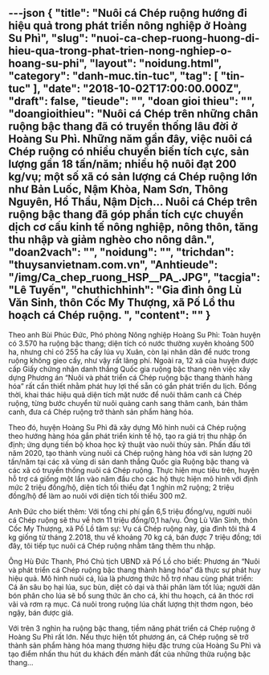 ---json
{
    "title": "Nuôi cá Chép ruộng  hướng đi hiệu quả trong phát triển nông nghiệp ở Hoàng Su Phì",
    "slug": "nuoi-ca-chep-ruong-huong-di-hieu-qua-trong-phat-trien-nong-nghiep-o-hoang-su-phi",
    "layout": "noidung.html",
    "category": "danh-muc.tin-tuc",
    "tag": [
        "tin-tuc"
    ],
    "date": "2018-10-02T17:00:00.000Z",
    "draft": false,
    "tieude": "",
    "doan gioi thieu": "",
    "doangioithieu": "Nuôi cá Chép trên những chân ruộng bậc thang đã có truyền thống lâu đời ở Hoàng Su Phì. Những năm gần đây, việc nuôi cá Chép ruộng có nhiều chuyển biến tích cực, sản lượng gần 18 tấn/năm; nhiều hộ nuôi đạt 200 kg/vụ; một số xã có sản lượng cá Chép ruộng lớn như Bản Luốc, Nậm Khòa, Nam Sơn, Thông Nguyên, Hồ Thầu, Nậm Dịch... Nuôi cá Chép trên ruộng bậc thang đã góp phần tích cực chuyển dịch cơ cấu kinh tế nông nghiệp, nông thôn, tăng thu nhập và giảm nghèo cho nông dân.",
    "doan2vach": "",
    "noidung": "",
    "trichdan": "thuysanvietnam.com.vn",
    "Anhtieude": "/img/Ca_chep_ruong_HSP__PA_.JPG",
    "tacgia": "Lê Tuyến",
    "chuthichhinh": "Gia đình ông Lù Văn Sinh, thôn Cốc My Thượng, xã Pố Lồ thu hoạch cá Chép ruộng. ",
    "__content__": ""
}
---
<p>Theo anh B&ugrave;i Ph&uacute;c Đức, Ph&oacute; ph&ograve;ng N&ocirc;ng nghiệp Ho&agrave;ng Su Ph&igrave;: To&agrave;n huyện c&oacute; 3.570 ha ruộng bậc thang; diện t&iacute;ch c&oacute; nước thường xuy&ecirc;n khoảng 500 ha, nhưng chỉ c&oacute; 255 ha cấy l&uacute;a vụ Xu&acirc;n, c&ograve;n lại nh&acirc;n d&acirc;n để nước trong ruộng kh&ocirc;ng gieo cấy, như vậy rất l&atilde;ng ph&iacute;. Ngo&agrave;i ra, 12 x&atilde; của huyện được cấp Giấy chứng nhận danh thắng Quốc gia ruộng bậc thang n&ecirc;n việc x&acirc;y dựng Phương &aacute;n &ldquo;Nu&ocirc;i v&agrave; ph&aacute;t triển c&aacute; Ch&eacute;p ruộng bậc thang th&agrave;nh h&agrave;ng h&oacute;a&rdquo; rất cần thiết nhằm ph&aacute;t huy lợi thế sẵn c&oacute; gắn ph&aacute;t triển du lịch. Đồng thời, khai th&aacute;c hiệu quả diện t&iacute;ch mặt nước để nu&ocirc;i th&acirc;m canh c&aacute; Ch&eacute;p ruộng, từng bước chuyển từ nu&ocirc;i quảng canh sang th&acirc;m canh, b&aacute;n th&acirc;m canh, đưa c&aacute; Ch&eacute;p ruộng trở th&agrave;nh sản phẩm h&agrave;ng h&oacute;a.</p>

<p>Theo đ&oacute;, huyện Ho&agrave;ng Su Ph&igrave; đ&atilde; x&acirc;y dựng M&ocirc; h&igrave;nh nu&ocirc;i c&aacute; Ch&eacute;p ruộng theo hướng h&agrave;ng h&oacute;a gắn ph&aacute;t triển kinh tế hộ, tạo ra gi&aacute; trị thu nhập ổn định; ứng dụng tiến bộ khoa học kỹ thuật v&agrave;o nu&ocirc;i thủy sản. Phấn đấu tới năm 2020, tạo th&agrave;nh v&ugrave;ng nu&ocirc;i c&aacute; Ch&eacute;p ruộng h&agrave;ng h&oacute;a với sản lượng 20 tấn/năm tại c&aacute;c x&atilde; v&ugrave;ng di sản danh thắng Quốc gia Ruộng bậc thang v&agrave; c&aacute;c x&atilde; c&oacute; truyền thống nu&ocirc;i c&aacute; Ch&eacute;p ruộng. Thực hiện mục ti&ecirc;u tr&ecirc;n, huyện hỗ trợ c&aacute; giống một lần v&agrave;o năm đầu cho c&aacute;c hộ thực hiện m&ocirc; h&igrave;nh với định mức 2 triệu đồng/hộ, diện t&iacute;ch tối thiểu đạt 1 ngh&igrave;n m2 ruộng; 2 triệu đồng/hộ để l&agrave;m ao nu&ocirc;i với diện t&iacute;ch tối thiểu 300 m2.</p>

<p>Anh Đức cho biết th&ecirc;m: Với tổng chi ph&iacute; gần 6,5 triệu đồng/vụ, người nu&ocirc;i c&aacute; Ch&eacute;p ruộng sẽ thu về hơn 11 triệu đồng/0,1 ha/vụ. &Ocirc;ng L&ugrave; Văn Sinh, th&ocirc;n Cốc My Thượng, x&atilde; Pố Lồ t&acirc;m sự: Vụ c&aacute; Ch&eacute;p ruộng n&agrave;y, gia đ&igrave;nh t&ocirc;i thả 4 kg giống từ th&aacute;ng 2.2018, thu về khoảng 70 kg c&aacute;, b&aacute;n được 7 triệu đồng; tới đ&acirc;y, t&ocirc;i tiếp tục nu&ocirc;i c&aacute; Ch&eacute;p ruộng nhằm tăng th&ecirc;m thu nhập.</p>

<p>&Ocirc;ng H&ugrave; Đức Thanh, Ph&oacute; Chủ tịch UBND x&atilde; Pố Lồ cho biết: Phương &aacute;n &ldquo;Nu&ocirc;i v&agrave; ph&aacute;t triển c&aacute; Ch&eacute;p ruộng bậc thang th&agrave;nh h&agrave;ng h&oacute;a&rdquo; đ&atilde; thực sự ph&aacute;t huy hiệu quả. M&ocirc; h&igrave;nh nu&ocirc;i c&aacute;, l&uacute;a l&agrave; phương thức hỗ trợ nhau c&ugrave;ng ph&aacute;t triển: C&aacute; ăn s&acirc;u bọ hại l&uacute;a, sục b&ugrave;n, diệt cỏ dại v&agrave; thải ph&acirc;n l&agrave;m tốt l&uacute;a; người d&acirc;n b&oacute;n ph&acirc;n cho l&uacute;a sẽ bổ sung thức ăn cho c&aacute;, khi thu hoạch, c&aacute; ăn th&oacute;c rơi v&atilde;i v&agrave; rơm rạ mục. C&aacute; nu&ocirc;i trong ruộng l&uacute;a chất lượng thịt thơm ngon, b&eacute;o ngậy, b&aacute;n được gi&aacute;.</p>

<p>Với tr&ecirc;n 3 ngh&igrave;n ha ruộng bậc thang, tiềm năng ph&aacute;t triển c&aacute; Ch&eacute;p ruộng ở Ho&agrave;ng Su Ph&igrave; rất lớn. Nếu thực hiện tốt phương &aacute;n, c&aacute; Ch&eacute;p ruộng sẽ trở th&agrave;nh sản phẩm h&agrave;ng h&oacute;a mang thương hiệu đặc trưng của Ho&agrave;ng Su Ph&igrave; v&agrave; tạo điểm nhấn thu h&uacute;t du kh&aacute;ch đến mảnh đất của những thửa ruộng bậc thang&hellip;</p>
